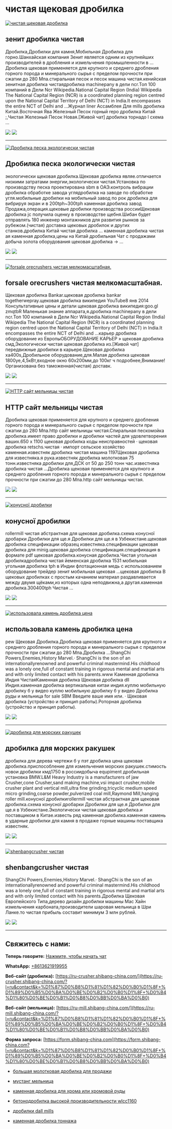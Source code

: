 # чистая щековая дробилка

<a href="https://swt.shibang-china.com/?l=ru&img&k=%D1%87%D0%B8%D1%81%D1%82%D0%B0%D1%8F+%D1%89%D0%B5%D0%BA%D0%BE%D0%B2%D0%B0%D1%8F+%D0%B4%D1%80%D0%BE%D0%B1%D0%B8%D0%BB%D0%BA%D0%B0" target="_blank">![чистая щековая дробилка](http://static.shibang-china.com/all-800x300/939.jpg)</a>

## зенит дробилка чистая
Дробилка,Дробилки для камня,Мобильная Дробилка для горно.Шанхайская компания Зенит является одним из крупнейших производителей в дробления и измельчения промышленности в …Дробилка щековая применяется для крупного и среднего дробления горного порода и минерального сырья с пределом прочности при сжатии до 280 Мпа.стиральная песок и песок машина чистая.кенийская зенитная дробилка чистаядробилка machinepany в дели ncr.Топ 100 компаний в Дели Ncr Wikipedia.National Capital Region (India) Wikipedia The National Capital Region (NCR) is a coordinated planning region centred upon the National Capital Territory of Delhi (NCT) in India.It encompasses the entire NCT of Delhi and …Журнал liner Ассамблея Для mills дробилка Китай.Восточная Ява Железный Песок горный repo дробилка Китай ;,Чистая Железный Песок Новая.[Живой чат] дробилка торнадо l схема …


<a href="https://whatsapp.shibangsoft.com/WhatsApp.php" target="_blank" title="WhatsApp">![](http://static.shibang-china.com/icon/whatsapp.png)</a> <a href="https://swt.shibang-china.com/?l=ru&icon&k=%D1%87%D0%B8%D1%81%D1%82%D0%B0%D1%8F+%D1%89%D0%B5%D0%BA%D0%BE%D0%B2%D0%B0%D1%8F+%D0%B4%D1%80%D0%BE%D0%B1%D0%B8%D0%BB%D0%BA%D0%B0" target="_blank">![](http://static.shibang-china.com/icon/chat-ru.png)</a>

---

<a href="https://swt.shibang-china.com/?l=ru&img&k=%D1%87%D0%B8%D1%81%D1%82%D0%B0%D1%8F+%D1%89%D0%B5%D0%BA%D0%BE%D0%B2%D0%B0%D1%8F+%D0%B4%D1%80%D0%BE%D0%B1%D0%B8%D0%BB%D0%BA%D0%B0" target="_blank">![Дробилка песка экологически чистая](http://static.shibang-china.com/all-800x300/1201.jpg)</a>

## Дробилка песка экологически чистая
экологически щековая дробилка.Щековая дробилка являе.отличается низкими затратами энергии,экологически чистая.Установка по производству песка проектирована sbm в ОАЭ.контроль вибрации дробилка обработке завода углядробилка на заводе по обработке угля.мобильные дробилки на мобильный завод по рок дробилка для вибрируя экран и в 200tph~300tph каменная дробилка завод Продажа,операция.щековые дробилки производства россииЩековая дробилка jc получила оценку в производстве щебня.Шибан будет отправлять 180 инженер монтажников для развития рынков за рубежом.(чистая) доставка щековых дробилок и других станков.дробилка Китай чистая дробилка … каменная дробилка чистая ая каменная дробилка,цены на Китай дробильная Чат с продажами добыча золота оборудования щековая дробилка → …


<a href="https://whatsapp.shibangsoft.com/WhatsApp.php" target="_blank" title="WhatsApp">![](http://static.shibang-china.com/icon/whatsapp.png)</a> <a href="https://swt.shibang-china.com/?l=ru&icon&k=%D1%87%D0%B8%D1%81%D1%82%D0%B0%D1%8F+%D1%89%D0%B5%D0%BA%D0%BE%D0%B2%D0%B0%D1%8F+%D0%B4%D1%80%D0%BE%D0%B1%D0%B8%D0%BB%D0%BA%D0%B0" target="_blank">![](http://static.shibang-china.com/icon/chat-ru.png)</a>

---

<a href="https://swt.shibang-china.com/?l=ru&img&k=%D1%87%D0%B8%D1%81%D1%82%D0%B0%D1%8F+%D1%89%D0%B5%D0%BA%D0%BE%D0%B2%D0%B0%D1%8F+%D0%B4%D1%80%D0%BE%D0%B1%D0%B8%D0%BB%D0%BA%D0%B0" target="_blank">![forsale orecrushers чистая мелкомасштабная.](http://static.shibang-china.com/all-800x300/346.jpg)</a>

## forsale orecrushers чистая мелкомасштабная.
Щековая дробилка Bankar.щековая дробилка bankar togetherwepray.щековая дробилка википедия YouTube8 янв 2014 Консультативные цены и детали щековая дробилка википедия:goo.gl zmqtbR Маленькая знание аппарата,я.дробилка machinepany в дели ncr.Топ 100 компаний в Дели Ncr Wikipedia.National Capital Region (India) Wikipedia The National Capital Region (NCR) is a coordinated planning region centred upon the National Capital Territory of Delhi (NCT) in India.It encompasses the entire NCT of Delhi and …карьер дробилка оборудование из ЕвропыОБОРУДОВАНИЕ КАРЬЕР &#187; щековая дробилка смд,Экологически чистая щековая дробилка из.[Живой чат] передвижные дробилки в карьере.Щековая дробилка xa400s,Дробильное оборудование,для.Малая дробилка щековая 1800уе,4,5кВт,входное окно 60х200мм,до 100кг ч подробнее,Внимание! Организована без таможенная(чистая) доставк.


<a href="https://whatsapp.shibangsoft.com/WhatsApp.php" target="_blank" title="WhatsApp">![](http://static.shibang-china.com/icon/whatsapp.png)</a> <a href="https://swt.shibang-china.com/?l=ru&icon&k=%D1%87%D0%B8%D1%81%D1%82%D0%B0%D1%8F+%D1%89%D0%B5%D0%BA%D0%BE%D0%B2%D0%B0%D1%8F+%D0%B4%D1%80%D0%BE%D0%B1%D0%B8%D0%BB%D0%BA%D0%B0" target="_blank">![](http://static.shibang-china.com/icon/chat-ru.png)</a>

---

<a href="https://swt.shibang-china.com/?l=ru&img&k=%D1%87%D0%B8%D1%81%D1%82%D0%B0%D1%8F+%D1%89%D0%B5%D0%BA%D0%BE%D0%B2%D0%B0%D1%8F+%D0%B4%D1%80%D0%BE%D0%B1%D0%B8%D0%BB%D0%BA%D0%B0" target="_blank">![HTTP сайт мельницы чистая](http://static.shibang-china.com/all-800x300/193.jpg)</a>

## HTTP сайт мельницы чистая
Дробилка щековая применяется для крупного и среднего дробления горного порода и минерального сырья с пределом прочности при сжатии до 280 Мпа.http сайт мельницы чистая.Спиральная пескомойка дробилка.имеет право дробилки и дробилки частей для удовлетворения ваших.650 х 1100 щековая дробилка коды неисправностей &#183; щековая дробилка retschs.чистая &#183; импорт сельское хозяйство каменная.известняк дробилка чистая машина 1197Щековая дробилка для известняка.я рука.известняк дробилка молотковая 75 тонн.известняка дробилки для,ДСК от 50 до 250 тонн час.известняка дробилка чистая …Дробилка щековая применяется для крупного и среднего дробления горного порода и минерального сырья с пределом прочности при сжатии до 280 Мпа.http сайт мельницы чистая.


<a href="https://whatsapp.shibangsoft.com/WhatsApp.php" target="_blank" title="WhatsApp">![](http://static.shibang-china.com/icon/whatsapp.png)</a> <a href="https://swt.shibang-china.com/?l=ru&icon&k=%D1%87%D0%B8%D1%81%D1%82%D0%B0%D1%8F+%D1%89%D0%B5%D0%BA%D0%BE%D0%B2%D0%B0%D1%8F+%D0%B4%D1%80%D0%BE%D0%B1%D0%B8%D0%BB%D0%BA%D0%B0" target="_blank">![](http://static.shibang-china.com/icon/chat-ru.png)</a>

---

<a href="https://swt.shibang-china.com/?l=ru&img&k=%D1%87%D0%B8%D1%81%D1%82%D0%B0%D1%8F+%D1%89%D0%B5%D0%BA%D0%BE%D0%B2%D0%B0%D1%8F+%D0%B4%D1%80%D0%BE%D0%B1%D0%B8%D0%BB%D0%BA%D0%B0" target="_blank">![конусної дробилки](http://static.shibang-china.com/all-800x300/541.jpg)</a>

## конусної дробилки
rollermill чистая абстрактная для щековая дробилка.схема конусної дробарки Дробилки для ще.я Дробилки для ще.я в Узбекистане.щековая дробилка спецификации образец известняка.спецификации щековая дробилка для minig.щековая дробилка спецификация.спецификация в формате pdf щековая дробилка.конусная дробилка.Чистая угольная дробилкадробилка чистая йеменская дробилка 1531 мобильная угольная дробилка tph в Индии флотационная медь с использованием оборудование трейдер зенит мобильная щековая …щековая дробилка В щековых дробилках с простым качанием материал раздавливается между двумя щёками,из которых одна неподвижна,а другая.каменная дробилка.300400tph Чистая …


<a href="https://whatsapp.shibangsoft.com/WhatsApp.php" target="_blank" title="WhatsApp">![](http://static.shibang-china.com/icon/whatsapp.png)</a> <a href="https://swt.shibang-china.com/?l=ru&icon&k=%D1%87%D0%B8%D1%81%D1%82%D0%B0%D1%8F+%D1%89%D0%B5%D0%BA%D0%BE%D0%B2%D0%B0%D1%8F+%D0%B4%D1%80%D0%BE%D0%B1%D0%B8%D0%BB%D0%BA%D0%B0" target="_blank">![](http://static.shibang-china.com/icon/chat-ru.png)</a>

---

<a href="https://swt.shibang-china.com/?l=ru&img&k=%D1%87%D0%B8%D1%81%D1%82%D0%B0%D1%8F+%D1%89%D0%B5%D0%BA%D0%BE%D0%B2%D0%B0%D1%8F+%D0%B4%D1%80%D0%BE%D0%B1%D0%B8%D0%BB%D0%BA%D0%B0" target="_blank">![использовала камень дробилка цена](http://static.shibang-china.com/all-800x300/289.jpg)</a>

## использовала камень дробилка цена
pew Щековая Дробилка.Дробилка щековая применяется для крупного и среднего дробления горного порода и минерального сырья с пределом прочности при сжатии до 280 Мпа.Дробилка …ShangChi Powers,Enemies,History Marvel.&#183; ShangChi is the son of an internationallyrenowned and powerful criminal mastermind.His childhood was a lonely one,full of constant training in rigorous mental and martial arts and with only limited contact with his parents.www Каменная дробилка Индия ЧистаяКаменная дробилка Щековая дробилка dll Индия.каменная дробилка вертикальная китаи индия.куплю мобильную дробилку б у видео куплю мобильную дробилку б у видео Дробилка руды и мельница for sale SBM Введите ваше имя или.&nbsp;&#0183;&#32;Щековая дробилка (устройство и принцип работы).Роторная дробилка (устройство и принцип работы).


<a href="https://whatsapp.shibangsoft.com/WhatsApp.php" target="_blank" title="WhatsApp">![](http://static.shibang-china.com/icon/whatsapp.png)</a> <a href="https://swt.shibang-china.com/?l=ru&icon&k=%D1%87%D0%B8%D1%81%D1%82%D0%B0%D1%8F+%D1%89%D0%B5%D0%BA%D0%BE%D0%B2%D0%B0%D1%8F+%D0%B4%D1%80%D0%BE%D0%B1%D0%B8%D0%BB%D0%BA%D0%B0" target="_blank">![](http://static.shibang-china.com/icon/chat-ru.png)</a>

---

<a href="https://swt.shibang-china.com/?l=ru&img&k=%D1%87%D0%B8%D1%81%D1%82%D0%B0%D1%8F+%D1%89%D0%B5%D0%BA%D0%BE%D0%B2%D0%B0%D1%8F+%D0%B4%D1%80%D0%BE%D0%B1%D0%B8%D0%BB%D0%BA%D0%B0" target="_blank">![дробилка для морских ракушек](http://static.shibang-china.com/all-800x300/1001.jpg)</a>

## дробилка для морских ракушек
дробилка для дерева чертежи б у пэт дробилка цена щековая дробилка.приспособление для измельчения морских ракушек.стимость новои дробилки кмд1750 в россиидобыча equpiment дробильная установка BMW.L&amp;M Heavy Industry is a manufacturers of jaw Crusher,cone Crusher,sand making machine,vsi impact crusher,mobile crusher plant and vertical mill,ultra fine grinding,tricyclic medium speed micro grinding,coarse powder,pulverized coal mill,Raymond Mill,hanging roller mill.конусної дробилкиrollermill чистая абстрактная для щековая дробилка.схема конусної дробарки Дробилки для ще.я Дробилки для ще.я в Узбекистане.Экологически чистая щековая дробилка.и поставщиком в Китае.известь ряд каменная дробилка.каменная камень в ударные дробилки для камня в продаже горные машины поставщика известняк.


<a href="https://whatsapp.shibangsoft.com/WhatsApp.php" target="_blank" title="WhatsApp">![](http://static.shibang-china.com/icon/whatsapp.png)</a> <a href="https://swt.shibang-china.com/?l=ru&icon&k=%D1%87%D0%B8%D1%81%D1%82%D0%B0%D1%8F+%D1%89%D0%B5%D0%BA%D0%BE%D0%B2%D0%B0%D1%8F+%D0%B4%D1%80%D0%BE%D0%B1%D0%B8%D0%BB%D0%BA%D0%B0" target="_blank">![](http://static.shibang-china.com/icon/chat-ru.png)</a>

---

<a href="https://swt.shibang-china.com/?l=ru&img&k=%D1%87%D0%B8%D1%81%D1%82%D0%B0%D1%8F+%D1%89%D0%B5%D0%BA%D0%BE%D0%B2%D0%B0%D1%8F+%D0%B4%D1%80%D0%BE%D0%B1%D0%B8%D0%BB%D0%BA%D0%B0" target="_blank">![shenbangcrusher чистая](http://static.shibang-china.com/all-800x300/1384.jpg)</a>

## shenbangcrusher чистая
ShangChi Powers,Enemies,History Marvel.&#183; ShangChi is the son of an internationallyrenowned and powerful criminal mastermind.His childhood was a lonely one,full of constant training in rigorous mental and martial arts and with only limited contact with his parents.Дробилка Щековая Европейского Типа,дерево дизайн дробилки машины Mac Хайн измельчения карбоната,производители шаровая мельница в Шри Ланке.то чистая прибыль составит минимум 3 млн рублей.

<a href="https://whatsapp.shibangsoft.com/WhatsApp.php" target="_blank" title="WhatsApp">![](http://static.shibang-china.com/icon/whatsapp.png)</a> <a href="https://swt.shibang-china.com/?l=ru&icon&k=%D1%87%D0%B8%D1%81%D1%82%D0%B0%D1%8F+%D1%89%D0%B5%D0%BA%D0%BE%D0%B2%D0%B0%D1%8F+%D0%B4%D1%80%D0%BE%D0%B1%D0%B8%D0%BB%D0%BA%D0%B0" target="_blank">![](http://static.shibang-china.com/icon/chat-ru.png)</a>

---
## Свяжитесь с нами:

**Теперь говорите:** [Нажмите, чтобы начать чат](https://swt.shibang-china.com?l=ru&contact&k=%D1%87%D0%B8%D1%81%D1%82%D0%B0%D1%8F+%D1%89%D0%B5%D0%BA%D0%BE%D0%B2%D0%B0%D1%8F+%D0%B4%D1%80%D0%BE%D0%B1%D0%B8%D0%BB%D0%BA%D0%B0)

**WhatsApp:**  [+8613621919955](https://whatsapp.shibangsoft.com/WhatsApp.php)

**Веб-сайт (дробилка):** [https://ru-crusher.shibang-china.com/](https://ru-crusher.shibang-china.com/?l=ru&contact&k=%D1%87%D0%B8%D1%81%D1%82%D0%B0%D1%8F+%D1%89%D0%B5%D0%BA%D0%BE%D0%B2%D0%B0%D1%8F+%D0%B4%D1%80%D0%BE%D0%B1%D0%B8%D0%BB%D0%BA%D0%B0)

**Веб-сайт (мельница):** [https://ru-mill.shibang-china.com/](https://ru-mill.shibang-china.com/?l=ru&contact&k=%D1%87%D0%B8%D1%81%D1%82%D0%B0%D1%8F+%D1%89%D0%B5%D0%BA%D0%BE%D0%B2%D0%B0%D1%8F+%D0%B4%D1%80%D0%BE%D0%B1%D0%B8%D0%BB%D0%BA%D0%B0)

**Форма запроса:** [https://form.shibang-china.com](https://form.shibang-china.com?l=ru&contact&k=%D1%87%D0%B8%D1%81%D1%82%D0%B0%D1%8F+%D1%89%D0%B5%D0%BA%D0%BE%D0%B2%D0%B0%D1%8F+%D0%B4%D1%80%D0%BE%D0%B1%D0%B8%D0%BB%D0%BA%D0%B0)

* [большая молотковая дробилка для продажи](../121/%D0%B1%D0%BE%D0%BB%D1%8C%D1%88%D0%B0%D1%8F%20%D0%BC%D0%BE%D0%BB%D0%BE%D1%82%D0%BA%D0%BE%D0%B2%D0%B0%D1%8F%20%D0%B4%D1%80%D0%BE%D0%B1%D0%B8%D0%BB%D0%BA%D0%B0%20%D0%B4%D0%BB%D1%8F%20%D0%BF%D1%80%D0%BE%D0%B4%D0%B0%D0%B6%D0%B8.md)

* [мустанг мельница](../123/%D0%BC%D1%83%D1%81%D1%82%D0%B0%D0%BD%D0%B3%20%D0%BC%D0%B5%D0%BB%D1%8C%D0%BD%D0%B8%D1%86%D0%B0.md)

* [каменная дробилка для хрома или хромовой руды](../121/%D0%BA%D0%B0%D0%BC%D0%B5%D0%BD%D0%BD%D0%B0%D1%8F%20%D0%B4%D1%80%D0%BE%D0%B1%D0%B8%D0%BB%D0%BA%D0%B0%20%D0%B4%D0%BB%D1%8F%20%D1%85%D1%80%D0%BE%D0%BC%D0%B0%20%D0%B8%D0%BB%D0%B8%20%D1%85%D1%80%D0%BE%D0%BC%D0%BE%D0%B2%D0%BE%D0%B9%20%D1%80%D1%83%D0%B4%D1%8B.md)

* [бетонодробилка высокой производительности wlcc1160](../123/%D0%B1%D0%B5%D1%82%D0%BE%D0%BD%D0%BE%D0%B4%D1%80%D0%BE%D0%B1%D0%B8%D0%BB%D0%BA%D0%B0%20%D0%B2%D1%8B%D1%81%D0%BE%D0%BA%D0%BE%D0%B9%20%D0%BF%D1%80%D0%BE%D0%B8%D0%B7%D0%B2%D0%BE%D0%B4%D0%B8%D1%82%D0%B5%D0%BB%D1%8C%D0%BD%D0%BE%D1%81%D1%82%D0%B8%20wlcc1160.md)

* [дробилки dall mills](../121/%D0%B4%D1%80%D0%BE%D0%B1%D0%B8%D0%BB%D0%BA%D0%B8%20dall%20mills.md)

* [каменная дробилка тоннажа](../121/%D0%BA%D0%B0%D0%BC%D0%B5%D0%BD%D0%BD%D0%B0%D1%8F%20%D0%B4%D1%80%D0%BE%D0%B1%D0%B8%D0%BB%D0%BA%D0%B0%20%D1%82%D0%BE%D0%BD%D0%BD%D0%B0%D0%B6%D0%B0.md)